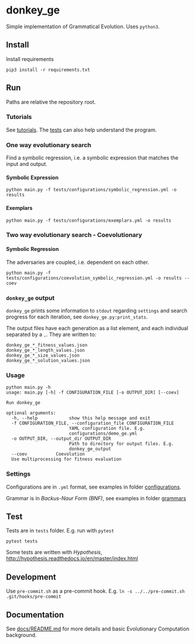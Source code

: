 # donkey_ge

Simple implementation of Grammatical Evolution. Uses `python3`. 

## Install

Install requirements
```
pip3 install -r requirements.txt
```

## Run

Paths are relative the repository root.

### Tutorials

See [tutorials](tutorials). The [tests](tests) can also help understand the program.

### One way evolutionary search

Find a symbolic regression, i.e. a symbolic expression that matches the input and output.


#### Symbolic Expression
```
python main.py -f tests/configurations/symbolic_regression.yml -o results
```

#### Exemplars
```
python main.py -f tests/configurations/exemplars.yml -o results
```

### Two way evolutionary search - Coevolutionary

#### Symbolic Regression

The adversaries are coupled, i.e. dependent on each other.
```
python main.py -f tests/configurations/coevolution_symbolic_regression.yml -o results --coev
```

### `donkey_ge` output

`donkey_ge` prints some information to `stdout` regarding `settings` and
search progress for each iteration, see `donkey_ge.py:print_stats`. 

The output files have each generation as a list element, and each individual separated by a `,`. They are written to:
```
donkey_ge_*_fitness_values.json
donkey_ge_*_length_values.json
donkey_ge_*_size_values.json
donkey_ge_*_solution_values.json
```

### Usage
```
python main.py -h
usage: main.py [-h] -f CONFIGURATION_FILE [-o OUTPUT_DIR] [--coev]

Run donkey_ge

optional arguments:
  -h, --help            show this help message and exit
  -f CONFIGURATION_FILE, --configuration_file CONFIGURATION_FILE
                        YAML configuration file. E.g.
                        configurations/demo_ge.yml
  -o OUTPUT_DIR, --output_dir OUTPUT_DIR
                        Path to directory for output files. E.g.
                        donkey_ge_output
  --coev           Coevolution
  Use multiprocessing for fitness evaluation
```

### Settings

Configurations are in `.yml` format, see examples in folder [configurations](tests/configurations).

Grammar is in *Backus-Naur Form (BNF)*, see examples in folder [grammars](tests/grammars)

## Test

Tests are in `tests` folder. E.g. run with `pytest`
```
pytest tests
```

Some tests are written with *Hypothesis*, http://hypothesis.readthedocs.io/en/master/index.html

## Development

Use `pre-commit.sh` as a pre-commit hook. E.g. `ln -s ../../pre-commit.sh .git/hooks/pre-commit`

## Documentation

See [docs/README.md](docs/README.md) for more details and basic
Evolutionary Computation background.
